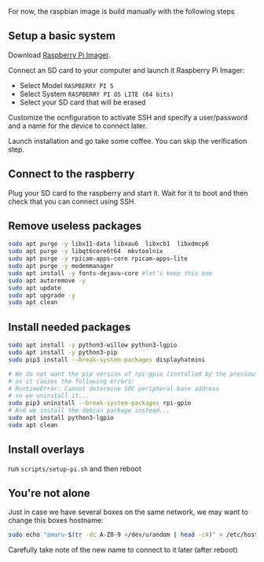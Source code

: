 For now, the raspbian image is build manually with the following steps

## Setup a basic system

Download [Raspberry Pi Imager](https://www.raspberrypi.com/software/).

Connect an SD card to your computer and launch it Raspberry Pi Imager:

- Select Model `RASPBERRY PI 5`
- Select System `RASPBERRY PI OS LITE (64 bits)`
- Select your SD card that will be erased

Customize the ocnfiguration to activate SSH and specify a user/password and a name for the device to connect later.

Launch installation and go take some coffee. You can skip the verification step.

## Connect to the raspberry

Plug your SD card to the raspberry and start it. Wait for it to boot and then check that you can connect using SSH.

## Remove useless packages

```bash
sudo apt purge -y libx11-data libxau6  libxcb1  libxdmcp6
sudo apt purge -y libqt6core6t64  mkvtoolnix
sudo apt purge -y rpicam-apps-core rpicam-apps-lite
sudo apt purge -y modemmanager
sudo apt install -y fonts-dejavu-core #let's keep this one
sudo apt autoremove -y
sudo apt update
sudo apt upgrade -y
sudo apt clean
```

## Install needed packages

```bash
sudo apt install -y python3-willow python3-lgpio
sudo apt install -y python3-pip
sudo pip3 install --break-system-packages displayhatmini

# We do not want the pip version of rpi-gpio (installed by the previous command)
# as it causes the following errors:
# RuntimeError: Cannot determine SOC peripheral base address
# so we uninstall it...
sudo pip3 uninstall --break-system-packages rpi-gpio
# And we install the debian package instead...
sudo apt install python3-lgpio
sudo apt clean
```

## Install overlays

run `scripts/setup-pi.sh` and then reboot

## You're not alone

Just in case we have several boxes on the same network, we may want to change this boxes hostname:

```bash
sudo echo "amaru-$(tr -dc A-Z0-9 </dev/urandom | head -c4)" > /etc/hostname
```

Carefully take note of the new name to connect to it later (after reboot)
